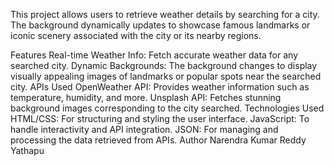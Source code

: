 This project allows users to retrieve weather details by searching for a city. The background dynamically updates to showcase famous landmarks or iconic scenery associated with the city or its nearby regions.

Features
Real-time Weather Info: Fetch accurate weather data for any searched city.
Dynamic Backgrounds: The background changes to display visually appealing images of landmarks or popular spots near the searched city.
APIs Used
OpenWeather API: Provides weather information such as temperature, humidity, and more.
Unsplash API: Fetches stunning background images corresponding to the city searched.
Technologies Used
HTML/CSS: For structuring and styling the user interface.
JavaScript: To handle interactivity and API integration.
JSON: For managing and processing the data retrieved from APIs.
Author
Narendra Kumar Reddy Yathapu
